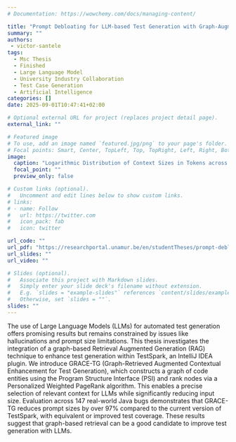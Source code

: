 ```yaml
---
# Documentation: https://wowchemy.com/docs/managing-content/

title: "Prompt Debloating for LLM-based Test Generation with Graph-Augmented Retrieval"
summary: ""
authors: 
 - victor-santele
tags: 
  - Msc Thesis
  - Finished
  - Large Language Model
  - University Industry Collaboration
  - Test Case Generation
  - Artificial Intelligence
categories: []
date: 2025-09-01T10:47:41+02:00

# Optional external URL for project (replaces project detail page).
external_link: ""

# Featured image
# To use, add an image named `featured.jpg/png` to your page's folder.
# Focal points: Smart, Center, TopLeft, Top, TopRight, Left, Right, BottomLeft, Bottom, BottomRight.
image:
  caption: "Logarithmic Distribution of Context Sizes in Tokens across Methods"
  focal_point: ""
  preview_only: false

# Custom links (optional).
#   Uncomment and edit lines below to show custom links.
# links:
# - name: Follow
#   url: https://twitter.com
#   icon_pack: fab
#   icon: twitter

url_code: ""
url_pdf: "https://researchportal.unamur.be/en/studentTheses/prompt-debloating-for-llm-based-test-generation-with-graph-augmen"
url_slides: ""
url_video: ""

# Slides (optional).
#   Associate this project with Markdown slides.
#   Simply enter your slide deck's filename without extension.
#   E.g. `slides = "example-slides"` references `content/slides/example-slides.md`.
#   Otherwise, set `slides = ""`.
slides: ""
---
```


The use of Large Language Models (LLMs) for automated test generation offers promising results but remains constrained by issues like hallucinations and prompt size limitations. This thesis investigates the integration of a graph-based Retrieval Augmented Generation (RAG) technique to enhance test generation within TestSpark, an IntelliJ IDEA plugin. We introduce GRACE-TG (Graph-Retrieved Augmented Contextual Enhancement for Test Generation), which constructs a graph of code entities using the Program Structure Interface (PSI) and rank nodes via a Personalized Weighted PageRank algorithm. This enables a precise selection of relevant context for LLMs while significantly reducing input size. Evaluation across 147 real-world Java bugs demonstrates that GRACE-TG reduces prompt sizes by over 97% compared to the current version of TestSpark, with equivalent or improved test coverage. These results suggest that graph-based retrieval can be a good candidate to improve test generation with LLMs.
